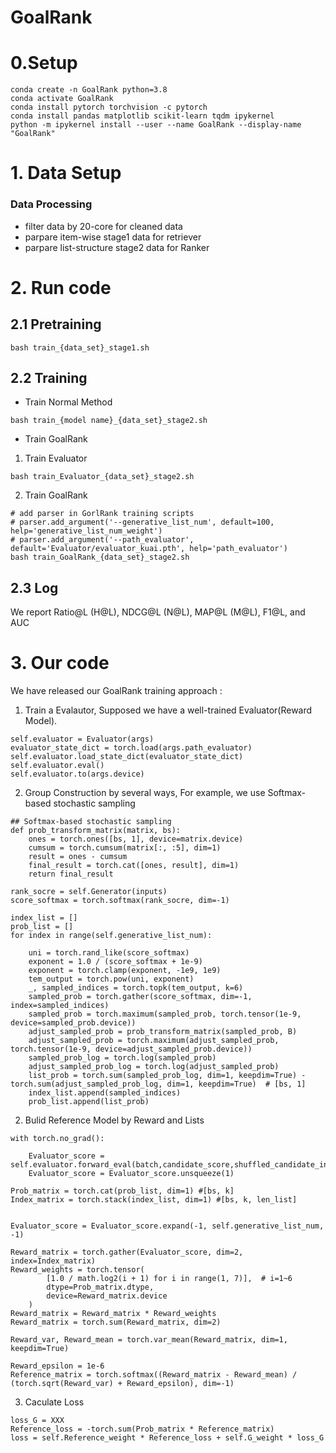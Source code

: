 # GoalRank



# 0.Setup

```
conda create -n GoalRank python=3.8
conda activate GoalRank
conda install pytorch torchvision -c pytorch
conda install pandas matplotlib scikit-learn tqdm ipykernel
python -m ipykernel install --user --name GoalRank --display-name "GoalRank"
```

# 1. Data Setup

### Data Processing

- filter data by 20-core for cleaned data
- parpare item-wise stage1 data for retriever
- parpare list-structure stage2 data for Ranker




# 2. Run code

## 2.1 Pretraining

```
bash train_{data_set}_stage1.sh
```

## 2.2 Training

- Train Normal Method

```
bash train_{model name}_{data_set}_stage2.sh
```
- Train GoalRank
 1. Train Evaluator 
```
bash train_Evaluator_{data_set}_stage2.sh
```
 2. Train GoalRank
```
# add parser in GorlRank training scripts
# parser.add_argument('--generative_list_num', default=100, help='generative_list_num_weight')
# parser.add_argument('--path_evaluator', default='Evaluator/evaluator_kuai.pth', help='path_evaluator')
bash train_GoalRank_{data_set}_stage2.sh
```

## 2.3 Log

We report Ratio@L (H@L), NDCG@L (N@L), MAP@L (M@L), F1@L, and AUC 





# 3. Our code

We have released our GoalRank training approach : 


1. Train a Evalautor, Supposed we have a well-trained Evaluator(Reward Model).
```
self.evaluator = Evaluator(args)
evaluator_state_dict = torch.load(args.path_evaluator)
self.evaluator.load_state_dict(evaluator_state_dict)
self.evaluator.eval()
self.evaluator.to(args.device)
```
2. Group Construction by several ways, For example, we use  Softmax-based stochastic sampling
```
## Softmax-based stochastic sampling
def prob_transform_matrix(matrix, bs):
    ones = torch.ones([bs, 1], device=matrix.device)  
    cumsum = torch.cumsum(matrix[:, :5], dim=1)  
    result = ones - cumsum
    final_result = torch.cat([ones, result], dim=1) 
    return final_result

rank_socre = self.Generator(inputs)
score_softmax = torch.softmax(rank_socre, dim=-1)
        
index_list = []
prob_list = []
for index in range(self.generative_list_num):

    uni = torch.rand_like(score_softmax)
    exponent = 1.0 / (score_softmax + 1e-9)
    exponent = torch.clamp(exponent, -1e9, 1e9)
    tem_output = torch.pow(uni, exponent)
    _, sampled_indices = torch.topk(tem_output, k=6)   
    sampled_prob = torch.gather(score_softmax, dim=-1, index=sampled_indices)
    sampled_prob = torch.maximum(sampled_prob, torch.tensor(1e-9, device=sampled_prob.device))
    adjust_sampled_prob = prob_transform_matrix(sampled_prob, B)
    adjust_sampled_prob = torch.maximum(adjust_sampled_prob, torch.tensor(1e-9, device=adjust_sampled_prob.device))
    sampled_prob_log = torch.log(sampled_prob)
    adjust_sampled_prob_log = torch.log(adjust_sampled_prob)
    list_prob = torch.sum(sampled_prob_log, dim=1, keepdim=True) - torch.sum(adjust_sampled_prob_log, dim=1, keepdim=True)  # [bs, 1]
    index_list.append(sampled_indices)
    prob_list.append(list_prob)
```  
2. Bulid Reference Model by Reward and Lists
```
with torch.no_grad():
            
    Evaluator_score = self.evaluator.forward_eval(batch,candidate_score,shuffled_candidate_indicies)
    Evaluator_score = Evaluator_score.unsqueeze(1)
   
Prob_matrix = torch.cat(prob_list, dim=1) #[bs, k]
Index_matrix = torch.stack(index_list, dim=1) #[bs, k, len_list]


Evaluator_score = Evaluator_score.expand(-1, self.generative_list_num, -1)

Reward_matrix = torch.gather(Evaluator_score, dim=2, index=Index_matrix)
Reward_weights = torch.tensor(
        [1.0 / math.log2(i + 1) for i in range(1, 7)],  # i=1~6
        dtype=Prob_matrix.dtype,
        device=Reward_matrix.device  
    ) 
Reward_matrix = Reward_matrix * Reward_weights
Reward_matrix = torch.sum(Reward_matrix, dim=2)

Reward_var, Reward_mean = torch.var_mean(Reward_matrix, dim=1, keepdim=True)

Reward_epsilon = 1e-6
Reference_matrix = torch.softmax((Reward_matrix - Reward_mean) / (torch.sqrt(Reward_var) + Reward_epsilon), dim=-1)
```
3. Caculate Loss
```
loss_G = XXX
Reference_loss = -torch.sum(Prob_matrix * Reference_matrix)
loss = self.Reference_weight * Reference_loss + self.G_weight * loss_G
```
